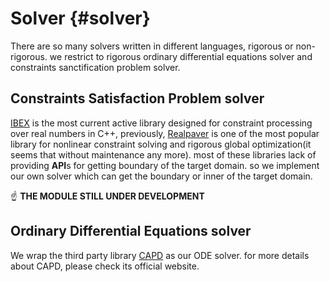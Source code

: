 # Solver {#solver}

There are so many solvers written in different languages, rigorous or non-rigorous. we restrict to rigorous ordinary differential equations solver and constraints sanctification problem solver.

## Constraints Satisfaction Problem solver

[IBEX](http://www.ibex-lib.org/) is the most current active library designed for constraint processing over real numbers in C++, previously, 
[Realpaver](http://pagesperso.lina.univ-nantes.fr/~granvilliers-l/realpaver/) is one of the most popular library for  nonlinear constraint 
solving and rigorous global optimization(it seems that without maintenance any more). most of these libraries lack of providing **API**s
 for getting boundary of the target domain. so we implement our own solver which can get the boundary or inner of the target domain.

:point_up: **THE MODULE STILL UNDER DEVELOPMENT**

## Ordinary Differential Equations solver

We wrap the third party library [CAPD](http://capd.ii.uj.edu.pl/) as our ODE solver. for more details about CAPD, please check its official website.